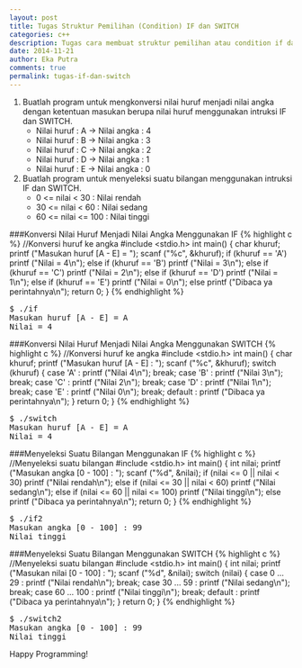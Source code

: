 ```yaml
---
layout: post
title: Tugas Struktur Pemilihan (Condition) IF dan SWITCH
categories: c++
description: Tugas cara membuat struktur pemilihan atau condition if dan switch menggunakan bahasa pemrogramman c++
date: 2014-11-21
author: Eka Putra
comments: true
permalink: tugas-if-dan-switch
---
```


1. Buatlah program untuk mengkonversi nilai huruf menjadi nilai angka dengan ketentuan masukan berupa nilai huruf menggunakan intruksi IF dan SWITCH.
	* Nilai huruf : A -> Nilai angka : 4
	* Nilai huruf : B -> Nilai angka : 3
	* Nilai huruf : C -> Nilai angka : 2
	* Nilai huruf : D -> Nilai angka : 1
	* Nilai huruf : E -> Nilai angka : 0
2. Buatlah program untuk menyeleksi suatu bilangan menggunakan intruksi IF dan SWITCH.
	* 0 <= nilai < 30 : Nilai rendah
	* 30 <= nilai < 60 : Nilai sedang
	* 60 <= nilai <= 100 : Nilai tinggi

###Konversi Nilai Huruf Menjadi Nilai Angka Menggunakan IF
{% highlight c %}
//Konversi huruf ke angka
#include <stdio.h>
int main()
{
	char khuruf;
	printf ("Masukan huruf [A - E] = ");
	scanf ("%c", &khuruf);
	if (khuruf == 'A')
		printf ("Nilai = 4\n");
	else if (khuruf == 'B')
		printf ("Nilai = 3\n");
	else if (khuruf == 'C')
		printf ("Nilai = 2\n");
	else if (khuruf == 'D')
		printf ("Nilai = 1\n");
	else if (khuruf == 'E')
		printf ("Nilai = 0\n");
	else
		printf ("Dibaca ya perintahnya\n");
	return 0;
}
{% endhighlight %}

<div class="console">
<pre>
<span class="ps1">$</span> ./if
Masukan huruf [A - E] = A
Nilai = 4
</pre>
</div>

###Konversi Nilai Huruf Menjadi Nilai Angka Menggunakan SWITCH
{% highlight c %}
//Konversi huruf ke angka
#include <stdio.h>
int main()
{
	char khuruf;
	printf ("Masukan huruf [A - E] : ");
	scanf ("%c", &khuruf);
	switch (khuruf)
	{
		case 'A' : printf ("Nilai 4\n"); break;
		case 'B' : printf ("Nilai 3\n"); break;
		case 'C' : printf ("Nilai 2\n"); break;
		case 'D' : printf ("Nilai 1\n"); break;
		case 'E' : printf ("Nilai 0\n"); break;
		default  : printf ("Dibaca ya perintahnya\n");
	}
	return 0;
}
{% endhighlight %}

<div class="console">
<pre>
<span class="ps1">$</span> ./switch
Masukan huruf [A - E] = A
Nilai = 4
</pre>
</div>

###Menyeleksi Suatu Bilangan Menggunakan IF
{% highlight c %}
//Menyeleksi suatu bilangan
#include <stdio.h>
int main()
{
	int nilai;
	printf ("Masukan angka [0 - 100] : ");
	scanf ("%d", &nilai);
	if (nilai <= 0 || nilai < 30)
		printf ("Nilai rendah\n");
	else if (nilai <= 30 || nilai < 60)
		printf ("Nilai sedang\n");
	else if (nilai <= 60 || nilai <= 100)
		printf ("Nilai tinggi\n");
	else
		printf ("Dibaca ya perintahnya\n");
	return 0;
}
{% endhighlight %}

<div class="console">
<pre>
<span class="ps1">$</span> ./if2
Masukan angka [0 - 100] : 99
Nilai tinggi
</pre>
</div>

###Menyeleksi Suatu Bilangan Menggunakan SWITCH
{% highlight c %}
//Menyeleksi suatu bilangan
#include <stdio.h>
int main()
{
	int nilai;
	printf ("Masukan nilai [0 - 100] : ");
	scanf ("%d", &nilai);
	switch (nilai)
	{
		case 0 ... 29 : printf ("Nilai rendah\n"); break;
		case 30 ... 59 : printf ("Nilai sedang\n"); break;
		case 60 ... 100 : printf ("Nilai tinggi\n"); break;
		default : printf ("Dibaca ya perintahnya\n");
	}
	return 0;
}
{% endhighlight %}

<div class="console">
<pre>
<span class="ps1">$</span> ./switch2
Masukan angka [0 - 100] : 99
Nilai tinggi
</pre>
</div>

Happy Programming!

